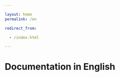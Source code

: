 ```yaml
---

layout: home
permalink: /en

redirect_from:

  - /index.html

---
```



# Documentation in English